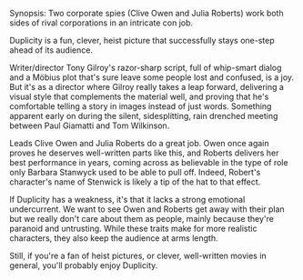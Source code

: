 Synopsis: Two corporate spies (Clive Owen and Julia Roberts) work both sides of rival corporations in an intricate con job.

Duplicity is a fun, clever, heist picture that successfully stays one-step ahead of its audience.

Writer/director Tony Gilroy's razor-sharp script, full of whip-smart dialog and a Möbius plot that's sure leave some people lost and confused, is a joy. But it's as a director where Gilroy really takes a leap forward, delivering a visual style that complements the material well, and proving that he's comfortable telling a story in images instead of just words. Something apparent early on during the silent, sidesplitting, rain drenched meeting between Paul Giamatti and Tom Wilkinson.

Leads Clive Owen and Julia Roberts do a great job. Owen once again proves he deserves well-written parts like this, and Roberts delivers her best performance in years, coming across as believable in the type of role only Barbara Stanwyck used to be able to pull off. Indeed, Robert's character's name of Stenwick is likely a tip of the hat to that effect.

If Duplicity has a weakness, it's that it lacks a strong emotional undercurrent. We want to see Owen and Roberts get away with their plan but we really don't care about them as people, mainly because they're paranoid and untrusting. While these traits make for more realistic characters, they also keep the audience at arms length.

Still, if you're a fan of heist pictures, or clever, well-written movies in general, you'll probably enjoy Duplicity.
